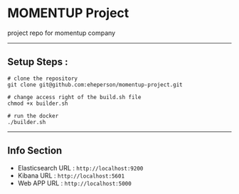 # MOMENTUP Project
project repo for momentup company

---
## Setup Steps :
```
# clone the repository 
git clone git@github.com:eheperson/momentup-project.git

# change access right of the build.sh file
chmod +x builder.sh

# run the docker
./builder.sh
```

---

## Info Section
* Elasticsearch URL : `http://localhost:9200`
* Kibana URL        : `http://localhost:5601`
* Web APP URL       : `http://localhost:5000`

